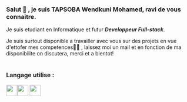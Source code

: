 ### Salut 👋 , je suis TAPSOBA Wendkuni Mohamed, ravi de vous connaitre.

Je suis etudiant en Informatique et futur **_Developpeur Full-stack_**.

Je suis surtout disponible a travailler avec vous sur des projets en vue d'ettofer mes competences🕵️‍♀️ , laissez moi un mail et en fonction de ma disponibilite on discutera, merci et a bientot!<br>
<br>

### Langage utilise :

<img width="30px" height="30px" src="https://upload.wikimedia.org/wikipedia/commons/thumb/6/61/HTML5_logo_and_wordmark.svg/768px-HTML5_logo_and_wordmark.svg.png"><img width="30px" height="30px" src="https://upload.wikimedia.org/wikipedia/commons/thumb/d/d5/CSS3_logo_and_wordmark.svg/1452px-CSS3_logo_and_wordmark.svg.png">
<img width="30px" height="30px" src="https://1000logos.net/wp-content/uploads/2020/09/JavaScript-Logo.png">

